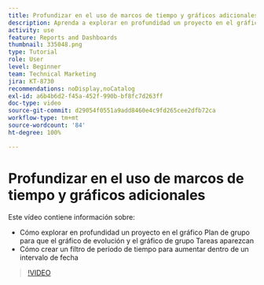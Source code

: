 ```yaml
---
title: Profundizar en el uso de marcos de tiempo y gráficos adicionales
description: Aprenda a explorar en profundidad un proyecto en el gráfico Plan de grupo para que el gráfico de evolución y tareas aparezcan en el [!UICONTROL análisis mejorado].
activity: use
feature: Reports and Dashboards
thumbnail: 335048.png
type: Tutorial
role: User
level: Beginner
team: Technical Marketing
jira: KT-8730
recommendations: noDisplay,noCatalog
exl-id: a6b4b6d2-f45a-452f-990b-bf8fc7d263ff
doc-type: video
source-git-commit: d29054f0551a9add8460e4c9fd265cee2dfb72ca
workflow-type: tm+mt
source-wordcount: '84'
ht-degree: 100%

---
```


# Profundizar en el uso de marcos de tiempo y gráficos adicionales

Este vídeo contiene información sobre:

* Cómo explorar en profundidad un proyecto en el gráfico Plan de grupo para que el gráfico de evolución y el gráfico de grupo Tareas aparezcan
* Cómo crear un filtro de período de tiempo para aumentar dentro de un intervalo de fecha

>[!VIDEO](https://video.tv.adobe.com/v/335048/?quality=12&learn=on)
